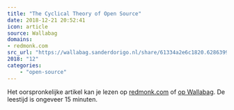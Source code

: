 ```yaml
---
title: "The Cyclical Theory of Open Source"
date: 2018-12-21 20:52:41
icon: article
source: Wallabag
domains:
- redmonk.com
src_url: "https://wallabag.sanderdorigo.nl/share/61334a2e6c1820.62863995"
2018: "12"
categories:
    - "open-source"
---
```

Het oorspronkelijke artikel kan je lezen op [redmonk.com](https://redmonk.com/sogrady/2018/12/21/cycles-oss/) of [op Wallabag](https://wallabag.sanderdorigo.nl/share/61334a2e6c1820.62863995). De leestijd is ongeveer 15 minuten.
